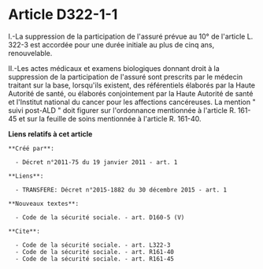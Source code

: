 # Article D322-1-1

I.-La suppression de la participation de l'assuré prévue au 10° de l'article L. 322-3 est accordée pour une durée initiale au
plus de cinq ans, renouvelable. 

II.-Les actes médicaux et examens biologiques donnant droit à la suppression de la participation de l'assuré sont prescrits
par le médecin traitant sur la base, lorsqu'ils existent, des référentiels élaborés par la Haute Autorité de santé, ou
élaborés conjointement par la Haute Autorité de santé et l'Institut national du cancer pour les affections cancéreuses. La
mention " suivi post-ALD " doit figurer sur l'ordonnance mentionnée à l'article R. 161-45 et sur la feuille de soins
mentionnée à l'article R. 161-40.

**Liens relatifs à cet article**

	**Créé par**:

	  - Décret n°2011-75 du 19 janvier 2011 - art. 1

	**Liens**:

	  - TRANSFERE: Décret n°2015-1882 du 30 décembre 2015 - art. 1

	**Nouveaux textes**:

	  - Code de la sécurité sociale. - art. D160-5 (V)

	**Cite**:

	  - Code de la sécurité sociale. - art. L322-3
	  - Code de la sécurité sociale. - art. R161-40
	  - Code de la sécurité sociale. - art. R161-45
